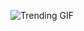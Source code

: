 ![Trending GIF](https://media3.giphy.com/media/v1.Y2lkPThiYjIxNzcyemU1anZ0Y2pldndscHlwdWZxc3F6ZWN4aW9sZjFybnFuM2loeDh0YiZlcD12MV9naWZzX3NlYXJjaCZjdD1n/fryY00CO4xCz4uJuDQ/giphy.gif)
